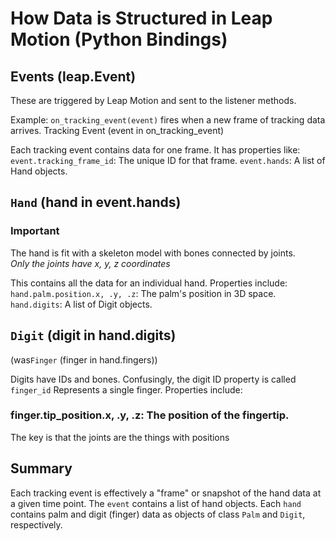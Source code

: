 # How Data is Structured in Leap Motion (Python Bindings)

## Events (leap.Event)
These are triggered by Leap Motion and sent to the listener methods.

Example: `on_tracking_event(event)` fires when a new frame of tracking data arrives.
Tracking Event (event in on_tracking_event)

Each tracking event contains data for one frame.
It has properties like:
`event.tracking_frame_id`: The unique ID for that frame.
`event.hands`: A list of Hand objects.

## `Hand` (hand in event.hands)
### Important
The hand is fit with a skeleton model with bones connected by joints.  
*Only the joints have x, y, z coordinates*


This contains all the data for an individual hand.
Properties include:
`hand.palm.position.x, .y, .z`: The palm's position in 3D space.
`hand.digits`: A list of Digit objects.

## `Digit` (digit in hand.digits) 
(was`Finger` (finger in hand.fingers))

Digits have IDs and bones. Confusingly, the digit ID property is called `finger_id`
Represents a single finger.
Properties include:
### finger.tip_position.x, .y, .z: The position of the fingertip.

The key is that the joints are the things with positions

## Summary
Each tracking event is effectively a "frame" or snapshot of the
hand data at a given time point.
The `event` contains a list of hand objects.
Each `hand` contains palm and digit (finger) data as
objects of class `Palm` and `Digit`, respectively.